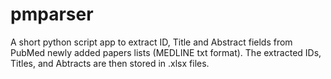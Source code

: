 # pmparser
A short python script app to extract ID, Title and Abstract fields from PubMed newly added papers lists (MEDLINE txt format). The extracted IDs, Titles, and Abtracts are then stored in .xlsx files.

